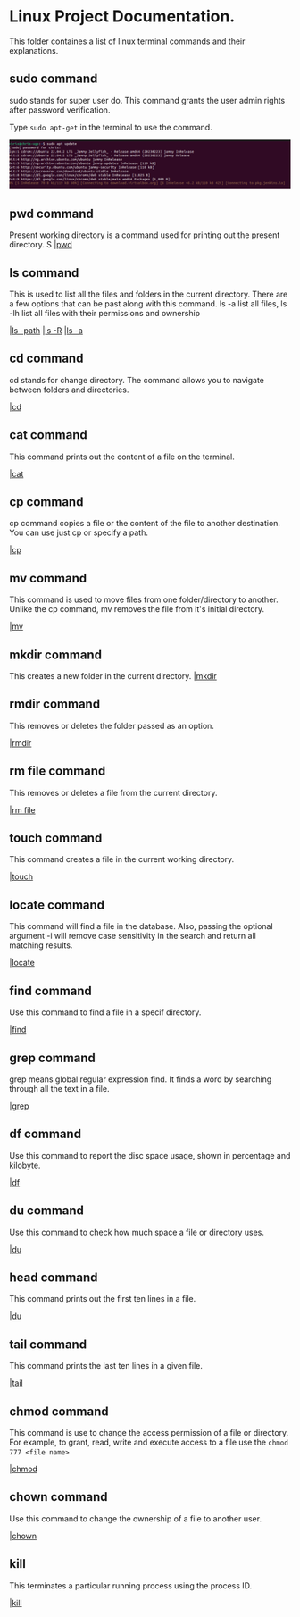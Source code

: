 # Linux Project Documentation.
This folder containes a list of linux terminal commands and their explanations. 
## sudo command
sudo stands for super user do. This command grants the user admin rights after password verification.

Type  `sudo apt-get` in the terminal to use the command.

![sudo command](./img/1.sudo.png)

## pwd command
Present working directory is a command used for printing out the present directory.
S
|[pwd](./img/2.pwd.png)

## ls command
This is used to list all the files and folders in the current directory. There are a few options that can be past along with this command. ls -a list all files, ls -lh list all files with their permissions and ownership

|[ls -path](./img/5.ls-path.png)
|[ls -R](./img/06.%20ls%20-R.png)
|[ls -a](./img/07.%20ls%20-a.png)

## cd command
cd stands for change directory. The command allows you to navigate between folders and directories.

|[cd](./img/4.cd.png)

## cat command
This command prints out the content of a file on the terminal.

|[cat](./img/09.%20cat.png)

## cp command
cp command copies a file or the content of the file to another destination. You can use just cp or specify a path.

|[cp](./img/13.%20cp%20file%20to%20file.png)

## mv command
This command is used to move files from one folder/directory to another. Unlike the cp command, mv removes the file from it's initial directory.

|[mv](./img/14.%20mv%20file.png)

## mkdir command
This creates a new folder in the current directory.
|[mkdir](./img/15.%20mkdir%20.png)

## rmdir command
This removes or deletes the folder passed as an option.

|[rmdir](./img/16.%20rmdir%20.png)

## rm file command
This removes or deletes a file from the current directory.

|[rm file](./img/17.%20rm%20file%20.png)

## touch command
This command creates a file in the current working directory.

|[touch](./img/18.%20touch%20.png)

## locate command
This command will find a file in the database. Also, passing the optional argument -i will remove case sensitivity in the search and return all matching results.

|[locate](./img/19.%20locate%20.png)

## find command 
Use this command to find a file in a specif directory.

|[find](./img/20.%20find%20.png)

## grep command
grep means global regular expression find. It finds a word by searching through all the text in a file.

|[grep](./img/21.%20grep%20.png)

## df command
Use this command to report the disc space usage, shown in percentage and kilobyte.

|[df](./img/22.%20df%20.png)

## du command
Use this command to check how much space a file or directory uses.

|[du](./img/23.du%20.png)

## head command
This command prints out the first ten lines in a file.

|[du](./img/23.du%20.png)

## tail command
This command prints the last ten lines in a given file.

|[tail](./img/25.%20tail%20.png)

## chmod command
This command is use to change the access permission of a file or directory. For example, to grant, read, write and execute access to a file use the `chmod 777 <file name>`

|[chmod](./img/28.%20Chmod.png)

## chown command
Use this command to change the ownership of a file to another user.

|[chown](./img/29.%20chown.png)

## kill
This terminates a particular running process using the process ID.

|[kill](./img/30.%20Kill.png)